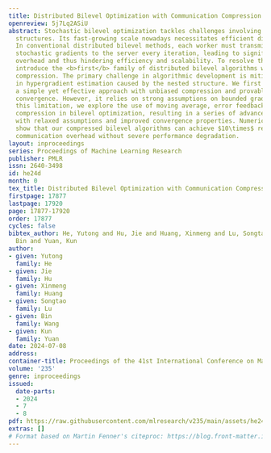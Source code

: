 ```yaml
---
title: Distributed Bilevel Optimization with Communication Compression
openreview: 5j7Lq2ASiU
abstract: Stochastic bilevel optimization tackles challenges involving nested optimization
  structures. Its fast-growing scale nowadays necessitates efficient distributed algorithms.
  In conventional distributed bilevel methods, each worker must transmit full-dimensional
  stochastic gradients to the server every iteration, leading to significant communication
  overhead and thus hindering efficiency and scalability. To resolve this issue, we
  introduce the <b>first</b> family of distributed bilevel algorithms with communication
  compression. The primary challenge in algorithmic development is mitigating bias
  in hypergradient estimation caused by the nested structure. We first propose C-SOBA,
  a simple yet effective approach with unbiased compression and provable linear speedup
  convergence. However, it relies on strong assumptions on bounded gradients. To address
  this limitation, we explore the use of moving average, error feedback, and multi-step
  compression in bilevel optimization, resulting in a series of advanced algorithms
  with relaxed assumptions and improved convergence properties. Numerical experiments
  show that our compressed bilevel algorithms can achieve $10\times$ reduction in
  communication overhead without severe performance degradation.
layout: inproceedings
series: Proceedings of Machine Learning Research
publisher: PMLR
issn: 2640-3498
id: he24d
month: 0
tex_title: Distributed Bilevel Optimization with Communication Compression
firstpage: 17877
lastpage: 17920
page: 17877-17920
order: 17877
cycles: false
bibtex_author: He, Yutong and Hu, Jie and Huang, Xinmeng and Lu, Songtao and Wang,
  Bin and Yuan, Kun
author:
- given: Yutong
  family: He
- given: Jie
  family: Hu
- given: Xinmeng
  family: Huang
- given: Songtao
  family: Lu
- given: Bin
  family: Wang
- given: Kun
  family: Yuan
date: 2024-07-08
address:
container-title: Proceedings of the 41st International Conference on Machine Learning
volume: '235'
genre: inproceedings
issued:
  date-parts:
  - 2024
  - 7
  - 8
pdf: https://raw.githubusercontent.com/mlresearch/v235/main/assets/he24d/he24d.pdf
extras: []
# Format based on Martin Fenner's citeproc: https://blog.front-matter.io/posts/citeproc-yaml-for-bibliographies/
---
```

